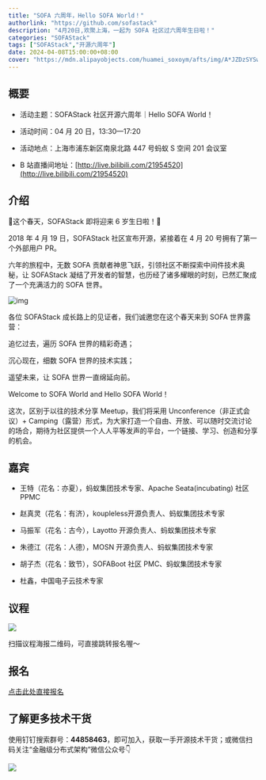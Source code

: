 ```yaml
---
title: "SOFA 六周年，Hello SOFA World！"
authorlink: "https://github.com/sofastack"
description: "4月20日,欢聚上海，一起为 SOFA 社区过六周年生日啦！"
categories: "SOFAStack"
tags: ["SOFAStack","开源六周年"]
date: 2024-04-08T15:00:00+08:00
cover: "https://mdn.alipayobjects.com/huamei_soxoym/afts/img/A*JZDzSYSwyI0AAAAAAAAAAAAADrGAAQ/original"
---
```


## 概要

- 活动主题：SOFAStack 社区开源六周年｜Hello SOFA World！

- 活动时间：04 月 20 日，13:30—17:20

- 活动地点：上海市浦东新区南泉北路 447 号蚂蚁 S 空间 201 会议室

- B 站直播间地址：[http://live.bilibili.com/21954520](http://live.bilibili.com/21954520)

## 介绍

📣这个春天，SOFAStack 即将迎来 6 岁生日啦！💃

2018 年 4 月 19 日，SOFAStack 社区宣布开源，紧接着在 4 月 20 号拥有了第一个外部用户 PR。

六年的旅程中，无数 SOFA 贡献者神思飞跃，引领社区不断探索中间件技术奥秘，让 SOFAStack 凝结了开发者的智慧，也历经了诸多耀眼的时刻，已然汇聚成了一个充满活力的 SOFA 世界。

![img](https://mdn.alipayobjects.com/huamei_soxoym/afts/img/A*L-tyTYQ_QqEAAAAAAAAAAAAADrGAAQ/original)

各位 SOFAStack 成长路上的见证者，我们诚邀您在这个春天来到 SOFA 世界露营：

追忆过去，遍历 SOFA 世界的精彩奇遇；

沉心现在，细数 SOFA 世界的技术实践；

遥望未来，让 SOFA 世界一直绵延向前。

Welcome to SOFA World and Hello SOFA World！

这次，区别于以往的技术分享 Meetup，我们将采用 Unconference（非正式会议）+ Camping（露营）形式，为大家打造一个自由、开放、可以随时交流讨论的场合，期待为社区提供一个人人平等发声的平台，一个链接、学习、创造和分享的机会。

## 嘉宾

- 王特（花名：亦夏），蚂蚁集团技术专家、Apache Seata(incubating) 社区 PPMC

- 赵真灵（花名：有济），koupleless开源负责人、蚂蚁集团技术专家

- 马振军（花名：古今），Layotto 开源负责人、蚂蚁集团技术专家

- 朱德江（花名：人德），MOSN 开源负责人、蚂蚁集团技术专家

- 胡子杰（花名：致节），SOFABoot 社区 PMC、蚂蚁集团技术专家

- 杜鑫，中国电子云技术专家

## 议程

![](https://mdn.alipayobjects.com/huamei_soxoym/afts/img/A*a8wyRpcw0FUAAAAAAAAAAAAADrGAAQ/original)

扫描议程海报二维码，可直接跳转报名喔～

## 报名

[点击此处直接报名](https://www.bagevent.com/event/registerTicket/8813817)

## 了解更多技术干货

使用钉钉搜索群号：**44858463**，即可加入，获取一手开源技术干货；或微信扫码关注“金融级分布式架构”微信公众号👇

![](https://mdn.alipayobjects.com/huamei_soxoym/afts/img/A*2sNgSqpZD6EAAAAAAAAAAAAADrGAAQ/original)
